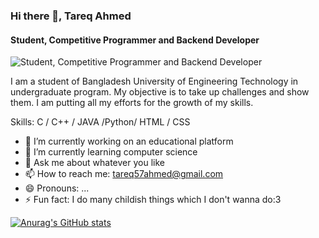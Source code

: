 
### Hi there 👋, Tareq Ahmed
#### Student, Competitive Programmer and Backend Developer
![Student, Competitive Programmer and Backend Developer](https://lh3.googleusercontent.com/X4JjAqnvBvhHMJZKxPGbNmCzkITnkAGR55NmHjedCNrFLxFvAIM6PUlzLHybiq76Ukdt=s800)

I am a student of Bangladesh University of Engineering Technology in undergraduate program. My objective is to take up challenges and show them. I am putting all my efforts for the growth of my skills.

Skills: C / C++ / JAVA /Python/ HTML / CSS


- 🔭 I’m currently working on an educational platform 
- 🌱 I’m currently learning computer science 
- 💬 Ask me about whatever you like
- 📫 How to reach me: tareq57ahmed@gmail.com
- 😄 Pronouns: ...
- ⚡ Fun fact: I do many childish things which I don't wanna do:3


 
[![Anurag's GitHub stats](https://github-readme-stats.vercel.app/api?username=Tareq57)](https://github.com/anuraghazra/github-readme-stats)
